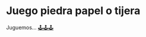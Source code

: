 # Juego piedra papel o tijera

Juguemos... <a href='https://piedra-papel-tijera-app.netlify.app/'>🕹🕹🕹</a>